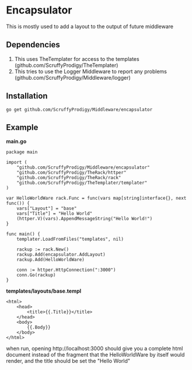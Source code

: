 # 	Encapsulator
This is mostly used to add a layout to the output of future middleware

## 	Dependencies
1.	This uses TheTemplater for access to the templates (github.com/ScruffyProdigy/TheTemplater)
2. 	This tries to use the Logger Middleware to report any problems (github.com/ScruffyProdigy/Middleware/logger)

##	Installation
`go get github.com/ScruffyProdigy/Middleware/encapsulator`

## Example

__main.go__

	package main

	import (
		"github.com/ScruffyProdigy/Middleware/encapsulator"
		"github.com/ScruffyProdigy/TheRack/httper"
		"github.com/ScruffyProdigy/TheRack/rack"
		"github.com/ScruffyProdigy/TheTemplater/templater"
	)

	var HelloWorldWare rack.Func = func(vars map[string]interface{}, next func()) {
		vars["Layout"] = "base"
		vars["Title"] = "Hello World"
		(httper.V)(vars).AppendMessageString("Hello World!")
	}

	func main() {
		templater.LoadFromFiles("templates", nil)

		rackup := rack.New()
		rackup.Add(encapsulator.AddLayout)
		rackup.Add(HelloWorldWare)

		conn := httper.HttpConnection(":3000")
		conn.Go(rackup)
	}
	

__templates/layouts/base.templ__

	<html>
		<head>
			<title>{{.Title}}</title>
		</head>
		<body>
			{{.Body}}
		</body>
	</html>
	
when run, opening http://localhost:3000 should give you a complete html document instead of the fragment that the HelloWorldWare by itself would render, and the title should be set the "Hello World"